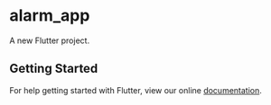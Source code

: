 # alarm_app

A new Flutter project.

## Getting Started

For help getting started with Flutter, view our online
[documentation](https://flutter.io/).
